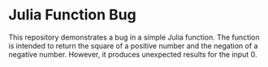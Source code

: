 # Julia Function Bug

This repository demonstrates a bug in a simple Julia function. The function is intended to return the square of a positive number and the negation of a negative number. However, it produces unexpected results for the input 0.